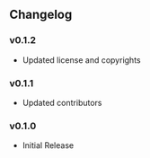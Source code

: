 ## Changelog

### v0.1.2
* Updated license and copyrights

### v0.1.1
* Updated contributors

### v0.1.0
* Initial Release
